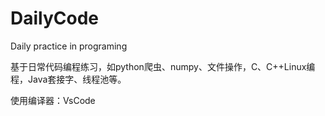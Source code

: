 # DailyCode
Daily practice in programing

基于日常代码编程练习，如python爬虫、numpy、文件操作，C、C++Linux编程，Java套接字、线程池等。



使用编译器：VsCode